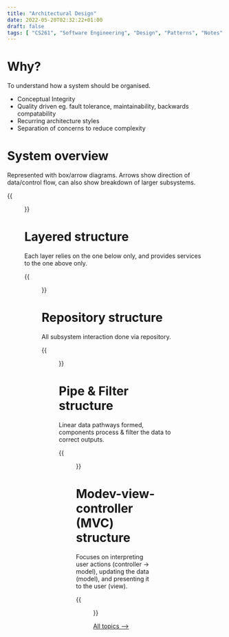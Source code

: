 ```yaml
---
title: "Architectural Design"
date: 2022-05-20T02:32:22+01:00
draft: false
tags: [ "CS261", "Software Engineering", "Design", "Patterns", "Notes" ]
---
```

# Why?
To understand how a system should be organised.
- Conceptual Integrity
- Quality driven eg. fault tolerance, maintainability, backwards compatability
- Recurring architecture styles
- Separation of concerns to reduce complexity

# System overview
Represented with box/arrow diagrams. Arrows show direction of data/control flow, can also show breakdown of larger subsystems.

{{<figure src="/overview.png" height=300 title="Architectural overview">}}

# Layered structure
Each layer relies on the one below only, and provides services to the one above only.

{{<figure src="/layered.png" height=300 title="Layered architecture">}}

# Repository structure
All subsystem interaction done via repository.

{{<figure src="/repository.png" height=200 title="Repository architecture">}}

# Pipe & Filter structure
Linear data pathways formed, components process & filter the data to correct outputs.

{{<figure src="/pipefilter.png" height=200 title="Pipe & Filter architecture">}}

# Modev-view-controller (MVC) structure
Focuses on interpreting user actions (controller -> model), updating the data (model), and presenting it to the user (view).

{{<figure src="/mvc.png" height=300 title="Model-view-controller architecture">}}

[All topics ⟶](/posts/cs261-index/)
